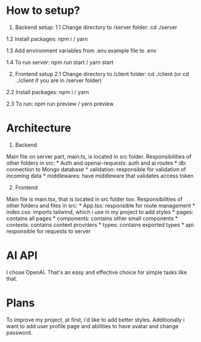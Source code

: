 # How to setup?

1. Backend setup:
  1.1 Change directory to /server folder:
    cd ./server

  1.2 Install packages: 
    npm i / yarn

  1.3 Add environment variables from .env.example file to .env

  1.4 To run server:
    npm run start / yarn start



2. Frontend setup 
  2.1 Change directory to /client folder:
    cd ./client (or cd ../client if you are in /server folder)

  2.2 Install packages: 
    npm i / yarn

  2.3 To run:
    npm run preview / yarn preview

# Architecture

1. Backend

  Main file on server part, main.ts, is located in src folder. 
  Responsibilities of other folders in src: 
    * Auth and openai-requests: auth and ai routes
    * db: connection to Mongo database
    * validation: responsible for validation of incoming data
    * middlewares: have middleware that validates access token

2. Frontend 

  Main file is main.tsx, that is located in src folder too.
  Responsibilities of other folders and files in src: 
    * App.tsx: responsible for route management
    * index.css: imports tailwind, which i use in my project to add styles
    * pages: contains all pages
    * components: contains other small components
    * contexts: contains context providers
    * types: contains exported types
    * api: responsible for requests to server

# AI API 

I chose OpenAI. That's an easy and effective choice for simple tasks like that.

# Plans 

To improve my project, at first, i'd like to add better styles. Additionally i want to add  user profile page and abilities to have avatar and change password.  